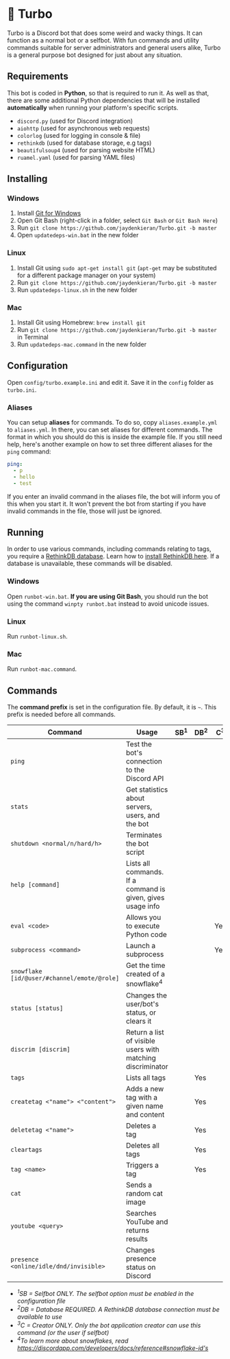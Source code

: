 # :rocket: Turbo
Turbo is a Discord bot that does some weird and wacky things. It can function as a normal bot or a selfbot. With fun commands and utility commands suitable for server administrators and general users alike, Turbo is a general purpose bot designed for just about any situation.

## Requirements
This bot is coded in **Python**, so that is required to run it. As well as that, there are some additional Python dependencies that will be installed **automatically** when running your platform's specific scripts.

- `discord.py` (used for Discord integration)
- `aiohttp` (used for asynchronous web requests)
- `colorlog` (used for logging in console & file)
- `rethinkdb` (used for database storage, e.g tags)
- `beautifulsoup4` (used for parsing website HTML)
- `ruamel.yaml` (used for parsing YAML files)

## Installing
### Windows
1. Install [Git for Windows](https://git-for-windows.github.io/)
2. Open Git Bash (right-click in a folder, select `Git Bash` or `Git Bash Here`)
3. Run `git clone https://github.com/jaydenkieran/Turbo.git -b master`
4. Open `updatedeps-win.bat` in the new folder

### Linux
1. Install Git using `sudo apt-get install git` (`apt-get` may be substituted for a different package manager on your system)
2. Run `git clone https://github.com/jaydenkieran/Turbo.git -b master`
3. Run `updatedeps-linux.sh` in the new folder

### Mac
1. Install Git using Homebrew: `brew install git`
2. Run `git clone https://github.com/jaydenkieran/Turbo.git -b master` in Terminal
3. Run `updatedeps-mac.command` in the new folder

## Configuration
Open `config/turbo.example.ini` and edit it. Save it in the `config` folder as `turbo.ini`.

### Aliases
You can setup **aliases** for commands. To do so, copy `aliases.example.yml` to `aliases.yml`. In there, you can set aliases for different commands. The format in which you should do this is inside the example file. If you still need help, here's another example on how to set three different aliases for the `ping` command:

```yml
ping:
  - p
  - hello
  - test
```

If you enter an invalid command in the aliases file, the bot will inform you of this when you start it. It won't prevent the bot from starting if you have invalid commands in the file, those will just be ignored.

## Running
In order to use various commands, including commands relating to tags, you require a [RethinkDB database](https://www.rethinkdb.com/). Learn how to [install RethinkDB here](https://www.rethinkdb.com/docs/install/). If a database is unavailable, these commands will be disabled.

### Windows
Open `runbot-win.bat`. **If you are using Git Bash**, you should run the bot using the command `winpty runbot.bat` instead to avoid unicode issues.
### Linux
Run `runbot-linux.sh`.
### Mac
Run `runbot-mac.command`.

## Commands
The **command prefix** is set in the configuration file. By default, it is `~`. This prefix is needed before all commands.

Command | Usage | SB<sup>1</sup> | DB<sup>2</sup> | C<sup>3</sup>
--- | --- | --- | --- | ---
`ping` | Test the bot's connection to the Discord API |||
`stats` | Get statistics about servers, users, and the bot |||
`shutdown <normal/n/hard/h>` | Terminates the bot script |||
`help [command]` | Lists all commands. If a command is given, gives usage info |||
`eval <code>` | Allows you to execute Python code ||| Yes
`subprocess <command>` | Launch a subprocess ||| Yes
`snowflake [id/@user/#channel/emote/@role]` | Get the time created of a snowflake<sup>4</sup> |||
`status [status]` | Changes the user/bot's status, or clears it |||
`discrim [discrim]` | Return a list of visible users with matching discriminator |||
`tags` | Lists all tags || Yes |
`createtag <"name"> <"content">` | Adds a new tag with a given name and content || Yes |
`deletetag <"name">` | Deletes a tag || Yes |
`cleartags` | Deletes all tags || Yes |
`tag <name>` | Triggers a tag || Yes |
`cat` | Sends a random cat image |||
`youtube <query>` | Searches YouTube and returns results |||
`presence <online/idle/dnd/invisible>` | Changes presence status on Discord |||

- *<sup>1</sup>SB = Selfbot ONLY. The selfbot option must be enabled in the configuration file*
- *<sup>2</sup>DB = Database REQUIRED. A RethinkDB database connection must be available to use*
- *<sup>3</sup>C = Creator ONLY. Only the bot application creator can use this command (or the user if selfbot)*
- *<sup>4</sup>To learn more about snowflakes, read https://discordapp.com/developers/docs/reference#snowflake-id's*
